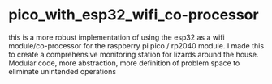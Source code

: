 # pico_with_esp32_wifi_co-processor
this is a more robust implementation of using the esp32 as a wifi module/co-processor for the raspberry pi pico / rp2040 module. I made this to create a comprehensive monitoring station for lizards around the house. Modular code, more abstraction, more definition of problem space to eliminate unintended operations
